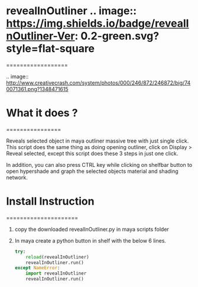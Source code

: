 # revealInOutliner .. image:: https://img.shields.io/badge/revealInOutliner-Ver: 0.2-green.svg?style=flat-square
==================


.. image:: http://www.creativecrash.com/system/photos/000/246/872/246872/big/740071361.png?1348471615

# What it does ?
================

Reveals selected object in maya outliner massive tree with just single click.
This script does the same thing as doing opening outliner, click on Display > Reveal selected,
except this script does these 3 steps in just one click.

In addition, you can also press CTRL key while clicking on shelfbar button to open hypershade  and graph
the selected objects material and shading network.


# Install Instruction
=====================

1. copy the downloaded revealInOutliner.py in maya scripts folder
2. In maya create a python button in shelf with the below 6 lines.

	```python
	try:
		reload(revealInOutliner)
		revealInOutliner.run()
	except NameError:
		import revealInOutliner
		revealInOutliner.run()
	```

